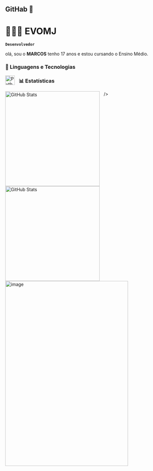 ## GitHab 🤳

# 👩🏻‍💻 EVOMJ

**`Desenvolvedor`**

olá, sou o **MARCOS** tenho 17 anos  e estou cursando o Ensino Médio.



### 🤖 Linguagens e Tecnologias



<img 
    align="left" 
    alt="Python" 
    title="Python"
    width="30px" 
    style="padding-right: 10px;" 
    src="https://cdn.jsdelivr.net/gh/devicons/devicon@latest/icons/python/python-original.svg" 
/>





### **📊 Estatísticas**

<p>
  <img 
    align="left" 
    alt="GitHub Stats" 
    height="300" 
    style="padding-right: 10px;" 
    src="https://github-readme-stats.vercel.app/api?username=EVOMJ&show_icons=true&theme=tokyonight&include_all_commits=true&locale=pt-br" 
  />
   <img  
  align="left" 
    alt="GitHub Stats" 
    height="300" 
    style="padding-right: 10px;" 
 src="https://github-readme-stats.vercel.app/api/top-langs?username=maurodesouza&locale=en&hide_title=false&layout=compact&card_width=320&langs_count=5&theme=dracula&hide_border=false" height="150" alt="languages graph"  />
 />



 
 <img width="390" height="585" alt="image" src="https://github.com/user-attachments/assets/cfee38bc-ff6e-4994-ac9f-5adfe1a9fc99" />



</p>
